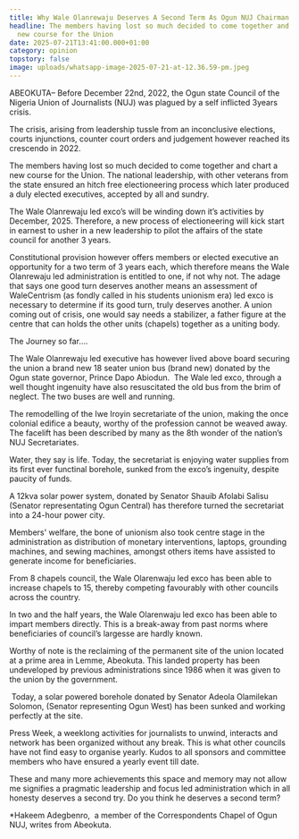 ```yaml
---
title: Why Wale Olanrewaju Deserves A Second Term As Ogun NUJ Chairman
headline: The members having lost so much decided to come together and chart a
  new course for the Union
date: 2025-07-21T13:41:00.000+01:00
category: opinion
topstory: false
image: uploads/whatsapp-image-2025-07-21-at-12.36.59-pm.jpeg
---
```

ABEOKUTA– Before December 22nd, 2022, the Ogun state Council of the Nigeria Union of Journalists (NUJ) was plagued by a self inflicted 3years crisis.


The crisis, arising from leadership tussle from an inconclusive elections, courts injunctions, counter court orders and judgement however reached its crescendo in 2022.


The members having lost so much decided to come together and chart a new course for the Union.
The national leadership, with other veterans from the state ensured an hitch free electioneering process which later produced a duly elected executives, accepted by all and sundry.


The Wale Olanrewaju led exco’s will be winding down it’s activities by December, 2025. Therefore, a new process of electioneering will kick start in earnest to usher in a new leadership to pilot the affairs of the state council for another 3 years.


Constitutional provision however offers members or elected executive an opportunity for a two term of 3 years each, which therefore means the Wale Olanrewaju led administration is entitled to one, if not why not.
The adage that says one good turn deserves another means an assessment of WaleCentrism (as fondly called in his students unionism era) led exco is necessary to determine if its good turn, truly deserves another.
A union coming out of crisis, one would say needs a stabilizer, a father figure at the centre that can holds the other units (chapels) together as a uniting body.


The Journey so far….


The Wale Olanrewaju led executive has however lived above board securing the union a brand new 18 seater union bus (brand new) donated by the Ogun state governor, Prince Dapo Abiodun. 
The Wale led exco, through a well thought ingenuity have also resuscitated the old bus from the brim of neglect. The two buses are well and running.


The remodelling of the Iwe Iroyin secretariate of the union, making the once colonial edifice a beauty, worthy of the profession cannot be weaved away. The facelift has been described by many as the 8th wonder of the nation’s NUJ Secretariates.


Water, they say is life. Today, the secretariat is enjoying water supplies from its first ever functinal borehole, sunked from the exco’s ingenuity, despite paucity of funds.


A 12kva solar power system, donated by Senator Shauib Afolabi Salisu (Senator representating Ogun Central) has therefore turned the secretariat into a 24-hour power city.


Members' welfare, the bone of unionism also took centre stage in the administration as distribution of monetary interventions, laptops, grounding machines, and sewing machines, amongst others items have assisted to generate income for beneficiaries.


From 8 chapels council, the Wale Olarenwaju led exco has been able to increase chapels to 15, thereby competing favourably with other councils across the country.


In two and the half years, the Wale Olarenwaju led exco has been able to impart members directly. This is a break-away from past norms where beneficiaries of council’s largesse are hardly known.


Worthy of note is the reclaiming of the permanent site of the union located at a prime area in Lemme, Abeokuta. This landed property has been undeveloped by previous administrations since 1986 when it was given to the union by the government.


 Today, a solar powered borehole donated by Senator Adeola Olamilekan Solomon, (Senator representing Ogun West) has been sunked and working perfectly at the site.


Press Week, a weeklong activities for journalists to unwind, interacts and network has been organized without any break. This is what other councils have not find easy to organise yearly. Kudos to all sponsors and committee members who have ensured a yearly event till date.


These and many more achievements this space and memory may not allow me signifies a pragmatic leadership and focus led administration which in all honesty deserves a second try.
Do you think he deserves a second term?

\*Hakeem Adegbenro,  a member of the Correspondents Chapel of Ogun NUJ, writes from Abeokuta.
